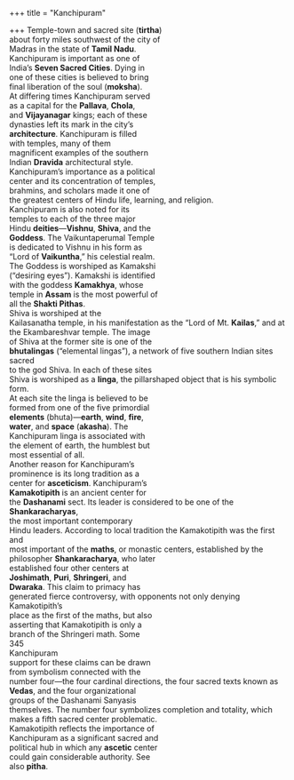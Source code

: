 +++
title = "Kanchipuram"

+++
Temple-town and sacred site (**tirtha**)  
about forty miles southwest of the city of  
Madras in the state of **Tamil Nadu**.  
Kanchipuram is important as one of  
India’s **Seven Sacred Cities**. Dying in  
one of these cities is believed to bring  
final liberation of the soul (**moksha**).  
At differing times Kanchipuram served  
as a capital for the **Pallava**, **Chola**,  
and **Vijayanagar** kings; each of these  
dynasties left its mark in the city’s  
**architecture**. Kanchipuram is filled  
with temples, many of them  
magnificent examples of the southern  
Indian **Dravida** architectural style.  
Kanchipuram’s importance as a political  
center and its concentration of temples,  
brahmins, and scholars made it one of  
the greatest centers of Hindu life, learning, and religion.  
Kanchipuram is also noted for its  
temples to each of the three major  
Hindu **deities**—**Vishnu**, **Shiva**, and the  
**Goddess**. The Vaikuntaperumal Temple  
is dedicated to Vishnu in his form as  
“Lord of **Vaikuntha**,” his celestial realm.  
The Goddess is worshiped as Kamakshi  
(“desiring eyes”). Kamakshi is identified  
with the goddess **Kamakhya**, whose  
temple in **Assam** is the most powerful of  
all the **Shakti Pithas**.  
Shiva is worshiped at the  
Kailasanatha temple, in his manifestation as the “Lord of Mt. **Kailas**,” and at  
the Ekambareshvar temple. The image  
of Shiva at the former site is one of the  
**bhutalingas** (“elemental lingas”), a network of five southern Indian sites sacred  
to the god Shiva. In each of these sites  
Shiva is worshiped as a **linga**, the pillarshaped object that is his symbolic form.  
At each site the linga is believed to be  
formed from one of the five primordial  
**elements** (bhuta)—**earth**, **wind**, **fire**,  
**water**, and **space** (**akasha**). The  
Kanchipuram linga is associated with  
the element of earth, the humblest but  
most essential of all.  
Another reason for Kanchipuram’s  
prominence is its long tradition as a  
center for **asceticism**. Kanchipuram’s  
**Kamakotipith** is an ancient center for  
the **Dashanami** sect. Its leader is considered to be one of the **Shankaracharyas**,  
the most important contemporary  
Hindu leaders. According to local tradition the Kamakotipith was the first and  
most important of the **maths**, or monastic centers, established by the philosopher **Shankaracharya**, who later  
established four other centers at  
**Joshimath**, **Puri**, **Shringeri**, and  
**Dwaraka**. This claim to primacy has  
generated fierce controversy, with opponents not only denying Kamakotipith’s  
place as the first of the maths, but also  
asserting that Kamakotipith is only a  
branch of the Shringeri math. Some  
345  
Kanchipuram  
support for these claims can be drawn  
from symbolism connected with the  
number four—the four cardinal directions, the four sacred texts known as  
**Vedas**, and the four organizational  
groups of the Dashanami Sanyasis  
themselves. The number four symbolizes completion and totality, which  
makes a fifth sacred center problematic.  
Kamakotipith reflects the importance of  
Kanchipuram as a significant sacred and  
political hub in which any **ascetic** center  
could gain considerable authority. See  
also **pitha**.